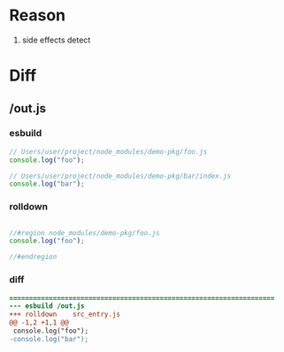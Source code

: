 # Reason
1. side effects detect
# Diff
## /out.js
### esbuild
```js
// Users/user/project/node_modules/demo-pkg/foo.js
console.log("foo");

// Users/user/project/node_modules/demo-pkg/bar/index.js
console.log("bar");
```
### rolldown
```js

//#region node_modules/demo-pkg/foo.js
console.log("foo");

//#endregion
```
### diff
```diff
===================================================================
--- esbuild	/out.js
+++ rolldown	src_entry.js
@@ -1,2 +1,1 @@
 console.log("foo");
-console.log("bar");

```